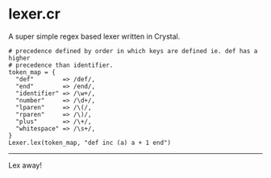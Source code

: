 lexer.cr
========

A super simple regex based lexer written in Crystal.

```crystal
# precedence defined by order in which keys are defined ie. def has a higher
# precedence than identifier.
token_map = {
  "def"        => /def/,
  "end"        => /end/,
  "identifier" => /\w+/,
  "number"     => /\d+/,
  "lparen"     => /\(/,
  "rparen"     => /\)/,
  "plus"       => /\+/,
  "whitespace" => /\s+/,
}
Lexer.lex(token_map, "def inc (a) a + 1 end")
```

---

Lex away!
